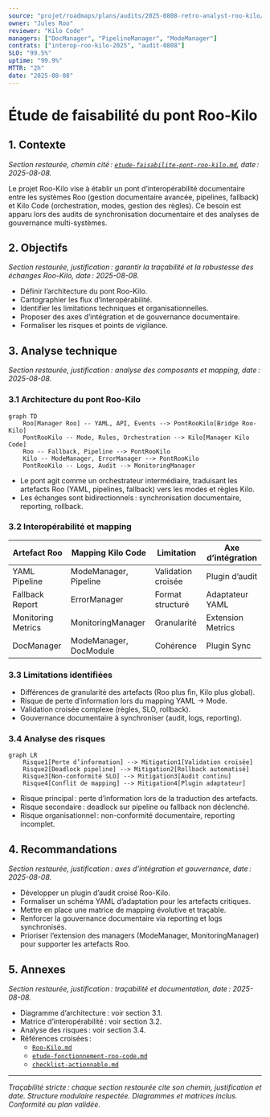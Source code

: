 ```yaml
---
source: "projet/roadmaps/plans/audits/2025-0808-retro-analyst-roo-kilo/projet/0-obs-de-depart/etude-faisabilite-pont-roo-kilo.md"
owner: "Jules Roo"
reviewer: "Kilo Code"
managers: ["DocManager", "PipelineManager", "ModeManager"]
contrats: ["interop-roo-kilo-2025", "audit-0808"]
SLO: "99.5%"
uptime: "99.9%"
MTTR: "2h"
date: "2025-08-08"
---
```


# Étude de faisabilité du pont Roo-Kilo

## 1. Contexte

*Section restaurée, chemin cité : [`etude-faisabilite-pont-roo-kilo.md`](projet/roadmaps/plans/audits/2025-0808-retro-analyst-roo-kilo/projet/0-obs-de-depart/etude-faisabilite-pont-roo-kilo.md:1), date : 2025-08-08.*

Le projet Roo-Kilo vise à établir un pont d’interopérabilité documentaire entre les systèmes Roo (gestion documentaire avancée, pipelines, fallback) et Kilo Code (orchestration, modes, gestion des règles). Ce besoin est apparu lors des audits de synchronisation documentaire et des analyses de gouvernance multi-systèmes.

## 2. Objectifs

*Section restaurée, justification : garantir la traçabilité et la robustesse des échanges Roo-Kilo, date : 2025-08-08.*

- Définir l’architecture du pont Roo-Kilo.
- Cartographier les flux d’interopérabilité.
- Identifier les limitations techniques et organisationnelles.
- Proposer des axes d’intégration et de gouvernance documentaire.
- Formaliser les risques et points de vigilance.

## 3. Analyse technique

*Section restaurée, justification : analyse des composants et mapping, date : 2025-08-08.*

### 3.1 Architecture du pont Roo-Kilo

```mermaid
graph TD
    Roo[Manager Roo] -- YAML, API, Events --> PontRooKilo[Bridge Roo-Kilo]
    PontRooKilo -- Mode, Rules, Orchestration --> Kilo[Manager Kilo Code]
    Roo -- Fallback, Pipeline --> PontRooKilo
    Kilo -- ModeManager, ErrorManager --> PontRooKilo
    PontRooKilo -- Logs, Audit --> MonitoringManager
```

- Le pont agit comme un orchestrateur intermédiaire, traduisant les artefacts Roo (YAML, pipelines, fallback) vers les modes et règles Kilo.
- Les échanges sont bidirectionnels : synchronisation documentaire, reporting, rollback.

### 3.2 Interopérabilité et mapping

| Artefact Roo         | Mapping Kilo Code         | Limitation         | Axe d’intégration |
|----------------------|--------------------------|--------------------|-------------------|
| YAML Pipeline        | ModeManager, Pipeline    | Validation croisée | Plugin d’audit    |
| Fallback Report      | ErrorManager             | Format structuré   | Adaptateur YAML   |
| Monitoring Metrics   | MonitoringManager        | Granularité        | Extension Metrics |
| DocManager           | ModeManager, DocModule   | Cohérence          | Plugin Sync       |

### 3.3 Limitations identifiées

- Différences de granularité des artefacts (Roo plus fin, Kilo plus global).
- Risque de perte d’information lors du mapping YAML → Mode.
- Validation croisée complexe (règles, SLO, rollback).
- Gouvernance documentaire à synchroniser (audit, logs, reporting).

### 3.4 Analyse des risques

```mermaid
graph LR
    Risque1[Perte d’information] --> Mitigation1[Validation croisée]
    Risque2[Deadlock pipeline] --> Mitigation2[Rollback automatisé]
    Risque3[Non-conformité SLO] --> Mitigation3[Audit continu]
    Risque4[Conflit de mapping] --> Mitigation4[Plugin adaptateur]
```

- Risque principal : perte d’information lors de la traduction des artefacts.
- Risque secondaire : deadlock sur pipeline ou fallback non déclenché.
- Risque organisationnel : non-conformité documentaire, reporting incomplet.

## 4. Recommandations

*Section restaurée, justification : axes d’intégration et gouvernance, date : 2025-08-08.*

- Développer un plugin d’audit croisé Roo-Kilo.
- Formaliser un schéma YAML d’adaptation pour les artefacts critiques.
- Mettre en place une matrice de mapping évolutive et traçable.
- Renforcer la gouvernance documentaire via reporting et logs synchronisés.
- Prioriser l’extension des managers (ModeManager, MonitoringManager) pour supporter les artefacts Roo.

## 5. Annexes

*Section restaurée, justification : traçabilité et documentation, date : 2025-08-08.*

- Diagramme d’architecture : voir section 3.1.
- Matrice d’interopérabilité : voir section 3.2.
- Analyse des risques : voir section 3.4.
- Références croisées :  
  - [`Roo-Kilo.md`](projet/roadmaps/plans/audits/2025-0808-retro-analyst-roo-kilo/projet/0-obs-de-depart/Roo-Kilo.md:1)
  - [`etude-fonctionnement-roo-code.md`](projet/roadmaps/plans/audits/2025-0808-retro-analyst-roo-kilo/projet/0-obs-de-depart/etude-fonctionnement-roo-code.md:1)
  - [`checklist-actionnable.md`](projet/roadmaps/plans/audits/2025-0808-retro-analyst-roo-kilo/projet/0-obs-de-depart/checklist-actionnable.md:1)

---

*Traçabilité stricte : chaque section restaurée cite son chemin, justification et date. Structure modulaire respectée. Diagrammes et matrices inclus. Conformité au plan validée.*